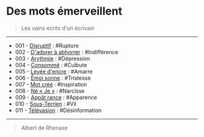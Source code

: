 # Des mots émerveillent

> Les vains ecrits d'un écrivain

---

* 001 - [Disruptif](20151030-disruptif.md) : #Rupture
* 002 - [D'adorer à abhorrer](20151108-d_adorer_a_abhorrer.md) : #Indifférence
* 003 - [Arythmie](20151109-arythmie.md) : #Dépression
* 004 - [Consommé](20151111-consomme.md) : #Culbute
* 005 - [Levée d'encre](20151112-levee_d_encre.md) : #Amarre
* 006 - [Émoi sonne](20151114-emoi_sonne.md) : #Tristesse
* 007 - [Mot créé](20151228-mot_cree.md) : #Inspiration
* 008 - [Né « Je »](20160104-nes_je.md) : #Narcisse
* 009 - [Appât rance](20160114-appat_rance.md) : #Apparence
* 010 - [Sous-Terrien](20160119-sous_terrien.md) : #Vil
* 011 - [Télévasion](20160120-televasion.md) : #Désinformation

---

> Albert de Rhenaxe
